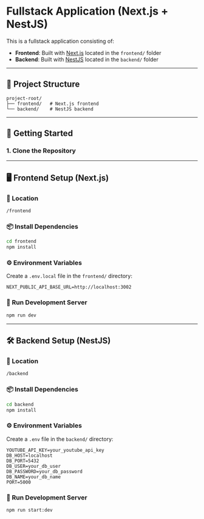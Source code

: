 # Fullstack Application (Next.js + NestJS)

This is a fullstack application consisting of:

- **Frontend**: Built with [Next.js](https://nextjs.org/) located in the `frontend/` folder
- **Backend**: Built with [NestJS](https://nestjs.com/) located in the `backend/` folder

---

## 🧾 Project Structure

```
project-root/
├── frontend/   # Next.js frontend
└── backend/    # NestJS backend
```

---

## 🚀 Getting Started

### 1. Clone the Repository

---

## 🖥️ Frontend Setup (Next.js)

### 📁 Location

`/frontend`

### 📦 Install Dependencies

```bash
cd frontend
npm install
```

### ⚙️ Environment Variables

Create a `.env.local` file in the `frontend/` directory:

```env
NEXT_PUBLIC_API_BASE_URL=http://localhost:3002
```

### 🧪 Run Development Server

```bash
npm run dev
```

---

## 🛠️ Backend Setup (NestJS)

### 📁 Location

`/backend`

### 📦 Install Dependencies

```bash
cd backend
npm install
```

### ⚙️ Environment Variables

Create a `.env` file in the `backend/` directory:

```env
YOUTUBE_API_KEY=your_youtube_api_key
DB_HOST=localhost
DB_PORT=5432
DB_USER=your_db_user
DB_PASSWORD=your_db_password
DB_NAME=your_db_name
PORT=5000
```

### 🧪 Run Development Server

```bash
npm run start:dev
```
